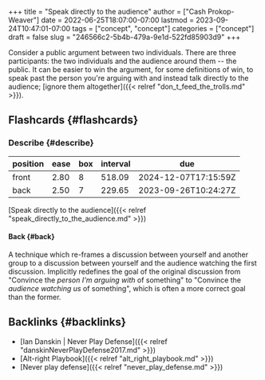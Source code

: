 +++
title = "Speak directly to the audience"
author = ["Cash Prokop-Weaver"]
date = 2022-06-25T18:07:00-07:00
lastmod = 2023-09-24T10:47:01-07:00
tags = ["concept", "concept"]
categories = ["concept"]
draft = false
slug = "246566c2-5b4b-479a-9e1d-522fd85903d9"
+++

Consider a public argument between two individuals. There are three participants: the two individuals and the audience around them -- the public. It can be easier to win the argument, for some definitions of win, to speak past the person you're arguing with and instead talk directly to the audience; [ignore them altogether]({{< relref "don_t_feed_the_trolls.md" >}}).


## Flashcards {#flashcards}


### Describe {#describe}

| position | ease | box | interval | due                  |
|----------|------|-----|----------|----------------------|
| front    | 2.80 | 8   | 518.09   | 2024-12-07T17:15:59Z |
| back     | 2.50 | 7   | 229.65   | 2023-09-26T10:24:27Z |

[Speak directly to the audience]({{< relref "speak_directly_to_the_audience.md" >}})


#### Back {#back}

A technique which re-frames a discussion between yourself and another group to a discussion between yourself and the audience watching the first discussion. Implicitly redefines the goal of the original discussion from "Convince the _person I'm arguing with_ of something" to "Convince the _audience watching us_ of something", which is often a more correct goal than the former.


## Backlinks {#backlinks}

-   [Ian Danskin | Never Play Defense]({{< relref "danskinNeverPlayDefense2017.md" >}})
-   [Alt-right Playbook]({{< relref "alt_right_playbook.md" >}})
-   [Never play defense]({{< relref "never_play_defense.md" >}})
